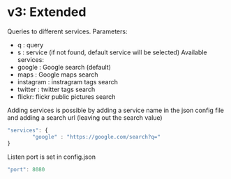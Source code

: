 # v3: Extended

Queries to different services.
Parameters:
* q : query
* s : service (if not found, default service will be selected)
Available services:
* google : Google search (default)
* maps : Google maps search
* instagram : instragram tags search
* twitter : twitter tags search
* flickr: flickr public pictures search

Adding services is possible by adding a service name in the json config file and adding a search url (leaving out the search value)

```js
"services": {
        "google" : "https://google.com/search?q="
}
```

Listen port is set in config.json
```js
"port": 8080
```